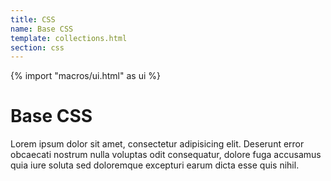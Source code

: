 ```yaml
---
title: CSS
name: Base CSS
template: collections.html
section: css
---
```

{% import "macros/ui.html" as ui %}

# Base CSS

Lorem ipsum dolor sit amet, consectetur adipisicing elit. Deserunt error obcaecati nostrum nulla voluptas odit consequatur, dolore fuga accusamus quia iure soluta sed doloremque excepturi earum dicta esse quis nihil.